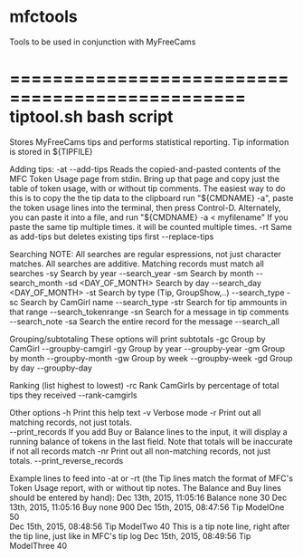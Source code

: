 mfctools
================================================

Tools to be used in conjunction with MyFreeCams

================================================
tiptool.sh bash script
================================================
Stores MyFreeCams tips and performs statistical reporting.
Tip information is stored in ${TIPFILE}

Adding tips:
    -at
   --add-tips                Reads the copied-and-pasted contents of the MFC
       Token Usage page from stdin.  Bring up that page and copy just the
       table of token usage, with or   without tip comments.  The easiest
       way to do  this is to copy the the tip data to the clipboard run
       "${CMDNAME} -a", paste the token usage lines into the
       terminal, then press Control-D.
       Alternately, you can paste it into a file, and run
       "${CMDNAME} -a < myfilename"
       If you paste the same tip multiple times. it will be counted
       multiple times.
    -rt                      Same as add-tips but deletes existing tips first
   --replace-tips

Searching
NOTE: All searches are regular espressions, not just character matches.
All searches are additive.  Matching records must match all searches
    -sy <YEAR>                Search by year
   --search_year <YEAR>
    -sm <MONTH>               Search by month
   --search_month <MONTH>
    -sd <DAY_OF_MONTH>        Search by day
   --search_day <DAY_OF_MONTH>
    -st <TYPE>                Search by type (Tip, GroupShow,..)
   --search_type <TYPE>
    -sc <CAMGIRL>             Search by CamGirl name
   --search_type <CAMGIRL>
    -str <MIN> <MAX>          Search for tip ammounts in that range
   --search_tokenrange
    -sn <MESSAGE>             Search for a message in tip comments
   --search_note <MESSAGE>
    -sa <MESSAGE>             Search the entire record for the message
   --search_all

Grouping/subtotaling
These options will print subtotals
    -gc                       Group by CamGirl
   --groupby-camgirl
    -gy                       Group by year
   --groupby-year
    -gm                       Group by month
   --groupby-month
    -gw                       Group by week
   --groupby-week
    -gd                       Group by day
   --groupby-day

Ranking (list highest to lowest)
    -rc                       Rank CamGirls by percentage of total tips they received
   --rank-camgirls

Other options
    -h                        Print this help text
    -v                        Verbose mode
    -r                        Print out all matching records, not just totals.  
    --print_records           If you add Buy or Balance lines to the input, it will display a running balance of tokens in the last field. 
                              Note that totals will be inaccurate if not all records match
    -nr                       Print out all non-matching records, not just totals.
    --print_reverse_records
    
Example lines to feed into -at or -rt (the Tip lines match the format of MFC's Token Usage report, with or without tip notes.  The Balance and Buy lines should be entered by hand):
Dec 13th, 2015, 11:05:16	Balance	none	30
Dec 13th, 2015, 11:05:16	Buy none	900
Dec 15th, 2015, 08:47:56	Tip	ModelOne	50	
Dec 15th, 2015, 08:48:56	Tip	ModelTwo	40
This is a tip note line, right after the tip line, just like in MFC's tip log
Dec 15th, 2015, 08:49:56	Tip	ModelThree	40

